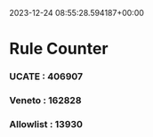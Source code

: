 2023-12-24 08:55:28.594187+00:00
# Rule Counter 
 ### UCATE : 406907

 ### Veneto : 162828

 ### Allowlist : 13930